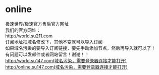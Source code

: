# online
极速世界/极速官方售后官方网址
<br>
我们的官方网址：
<br>
http://world.su211.com
<br>
订阅地址把域名修改下，其他不变就可以导入订阅
<br>
如果域名污染的要导入订阅链接，要先手动添加节点，然后再导入就可以了！
<br>
有问题可以发邮件或者网站留言！谢谢！！
<br>
http://world.su147.com(域名污染，需要登录器连接才能打开)
<br>
http://online.su147.com(域名污染，需要登录器连接才能打开)
